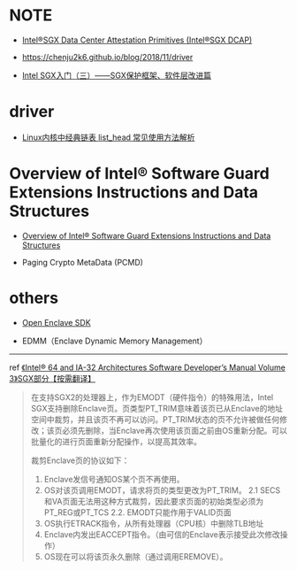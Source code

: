  # NOTE
 * [Intel®SGX Data Center Attestation Primitives (Intel®SGX DCAP)  ](https://download.01.org/intel-sgx/dcap-1.1/linux/docs/Intel_SGX_DCAP_ECDSA_Orientation.pdf)

 * https://chenju2k6.github.io/blog/2018/11/driver

 * [Intel SGX入门（三）——SGX保护框架、软件层改进篇](https://blog.csdn.net/clh14281055/article/details/106960650/)

 # driver

 * [Linux内核中经典链表 list_head 常见使用方法解析](https://blog.csdn.net/wanshilun/article/details/79747710)


 # Overview of Intel® Software Guard Extensions Instructions and Data Structures

 * [Overview of Intel® Software Guard Extensions Instructions and Data Structures](https://software.intel.com/content/www/us/en/develop/blogs/overview-of-intel-software-guard-extensions-instructions-and-data-structures.html)

 * Paging Crypto MetaData (PCMD)
 
 # others

 * [Open Enclave SDK](https://github.com/openenclave/openenclave)

 * EDMM（Enclave Dynamic Memory Management）

----

ref [《Intel® 64 and IA-32 Architectures Software Developer’s Manual Volume 3》SGX部分【按需翻译】](https://blog.csdn.net/clh14281055/article/details/108229461)

> 在支持SGX2的处理器上，作为EMODT（硬件指令）的特殊用法，Intel SGX支持删除Enclave页。页类型PT_TRIM意味着该页已从Enclave的地址空间中裁剪，并且该页不再可以访问。PT_TRIM状态的页不允许被做任何修改；该页必须先删除，当Enclave再次使用该页面之前由OS重新分配。可以批量化的进行页面重新分配操作，以提高其效率。
> 
>裁剪Enclave页的协议如下：
> 1. Enclave发信号通知OS某个页不再使用。
> 2. OS对该页调用EMODT，请求将页的类型更改为PT_TRIM。
> 2.1   SECS和VA页面无法用这种方式裁剪，因此要求页面的初始类型必须为PT_REG或PT_TCS
> 2.2. EMODT只能作用于VALID页面
> 3. OS执行ETRACK指令，从所有处理器（CPU核）中删除TLB地址
> 4. Enclave内发出EACCEPT指令。（由可信的Enclave表示接受此次修改操作）
> 5. OS现在可以将该页永久删除（通过调用EREMOVE）。